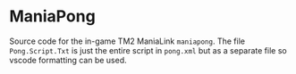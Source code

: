 # ManiaPong
Source code for the in-game TM2 ManiaLink `maniapong`.
The file `Pong.Script.Txt` is just the entire script in `pong.xml` but as a separate file so vscode formatting can be used.